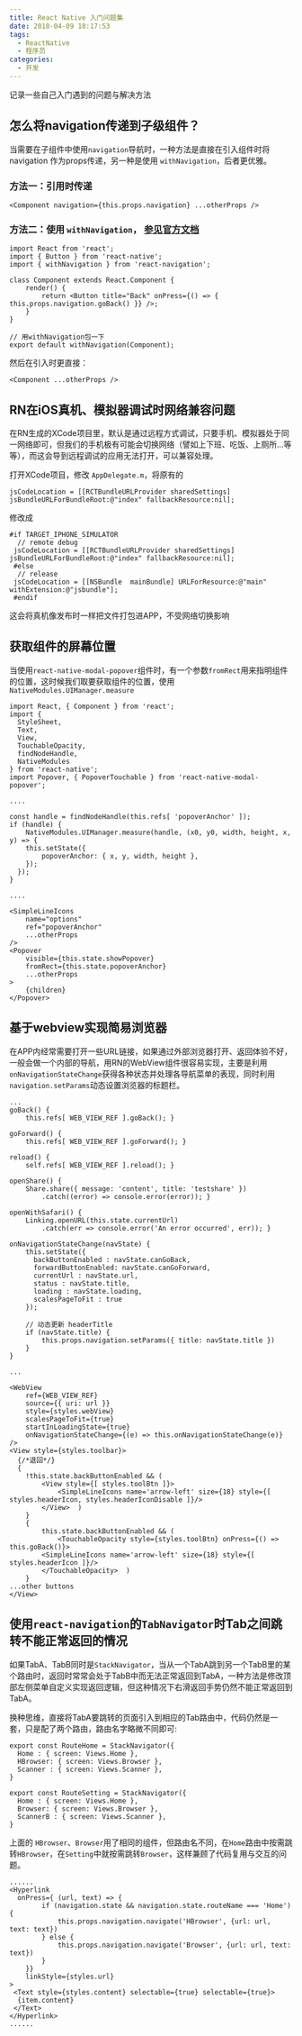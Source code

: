 ```yaml
---
title: React Native 入门问题集
date: 2018-04-09 18:17:53
tags:
  - ReactNative
  - 程序员
categories:
  - 开发
---
```

记录一些自己入门遇到的问题与解决方法


## 怎么将navigation传递到子级组件？
当需要在子组件中使用`navigation`导航时，一种方法是直接在引入组件时将 navigation 作为props传递，另一种是使用 `withNavigation`，后者更优雅。

### 方法一：引用时传递	
```
<Component navigation={this.props.navigation} ...otherProps />
```
### 方法二：使用 `withNavigation`， [参见官方文档](https://reactnavigation.org/docs/connecting-navigation-prop.html)
```
import React from 'react';  
import { Button } from 'react-native';  
import { withNavigation } from 'react-navigation';  

class Component extends React.Component {  
	render() {  
		return <Button title="Back" onPress={() => { this.props.navigation.goBack() }} />;
	}  
}  

// 用withNavigation包一下
export default withNavigation(Component);
```
然后在引入时更直接：
```
<Component ...otherProps />
```
## RN在iOS真机、模拟器调试时网络兼容问题
在RN生成的XCode项目里，默认是通过远程方式调试，只要手机、模拟器处于同一网络即可，但我们的手机极有可能会切换网络（譬如上下班、吃饭、上厕所...等等），而这会导到远程调试的应用无法打开，可以兼容处理。

打开XCode项目，修改 `AppDelegate.m`，将原有的
```
jsCodeLocation = [[RCTBundleURLProvider sharedSettings] jsBundleURLForBundleRoot:@"index" fallbackResource:nil];
```
修改成
```
#if TARGET_IPHONE_SIMULATOR
  // remote debug
 jsCodeLocation = [[RCTBundleURLProvider sharedSettings] jsBundleURLForBundleRoot:@"index" fallbackResource:nil];
 #else
  // release
 jsCodeLocation = [[NSBundle  mainBundle] URLForResource:@"main"  withExtension:@"jsbundle"];
 #endif
```
这会将真机像发布时一样把文件打包进APP，不受网络切换影响

## 获取组件的屏幕位置
当使用`react-native-modal-popover`组件时，有一个参数`fromRect`用来指明组件的位置，这时候我们取要获取组件的位置，使用`NativeModules.UIManager.measure`
```
import React, { Component } from 'react'; 
import {
  StyleSheet,
  Text,
  View,
  TouchableOpacity,
  findNodeHandle,
  NativeModules 
} from 'react-native';
import Popover, { PopoverTouchable } from 'react-native-modal-popover';

....

const handle = findNodeHandle(this.refs[ 'popoverAnchor' ]); 
if (handle) {
    NativeModules.UIManager.measure(handle, (x0, y0, width, height, x, y) => {
    this.setState({
		popoverAnchor: { x, y, width, height },
	});
  }); 
}

....

<SimpleLineIcons
    name="options"
    ref="popoverAnchor"
    ...otherProps
/>
<Popover
    visible={this.state.showPopover}
    fromRect={this.state.popoverAnchor}
    ...otherProps
>
    {children}
</Popover>
```

## 基于webview实现简易浏览器
在APP内经常需要打开一些URL链接，如果通过外部浏览器打开、返回体验不好，一般会做一个内部的导航，用RN的WebView组件很容易实现，主要是利用`onNavigationStateChange`获得各种状态并处理各导航菜单的表现，同时利用`navigation.setParams`动态设置浏览器的标题栏。

```
...
goBack() {
    this.refs[ WEB_VIEW_REF ].goBack(); }

goForward() {
    this.refs[ WEB_VIEW_REF ].goForward(); }

reload() {
    self.refs[ WEB_VIEW_REF ].reload(); }

openShare() {
    Share.share({ message: 'content', title: 'testshare' })
        .catch((error) => console.error(error)); }

openWithSafari() {
    Linking.openURL(this.state.currentUrl)
        .catch(err => console.error('An error occurred', err)); }

onNavigationStateChange(navState) {
	this.setState({
	  backButtonEnabled : navState.canGoBack,
	  forwardButtonEnabled: navState.canGoForward,
	  currentUrl : navState.url,
	  status : navState.title,
	  loading : navState.loading,
	  scalesPageToFit : true
	});

	// 动态更新 headerTitle
	if (navState.title) {
		this.props.navigation.setParams({ title: navState.title })
	}
}

...

<WebView
    ref={WEB_VIEW_REF}
    source={{ uri: url }}
    style={styles.webView}
    scalesPageToFit={true}
    startInLoadingState={true}
    onNavigationStateChange={(e) => this.onNavigationStateChange(e)}
/>
<View style={styles.toolbar}>
  {/*退回*/}
  {
	!this.state.backButtonEnabled && (
		<View style={[ styles.toolBtn ]}>
			<SimpleLineIcons name='arrow-left' size={18} style={[ styles.headerIcon, styles.headerIconDisable ]}/>
		</View>  )
    }
    {
        this.state.backButtonEnabled && (
            <TouchableOpacity style={styles.toolBtn} onPress={() => this.goBack()}>
		<SimpleLineIcons name='arrow-left' size={18} style={[ styles.headerIcon ]}/>
	    </TouchableOpacity>  )
    }
...other buttons
</View>
```

## 使用`react-navigation`的`TabNavigator`时Tab之间跳转不能正常返回的情况

如果TabA、TabB同时是`StackNavigator`，当从一个TabA跳到另一个TabB里的某个路由时，返回时常常会处于TabB中而无法正常返回到TabA，一种方法是修改顶部左侧菜单自定义实现返回逻辑，但这种情况下右滑返回手势仍然不能正常返回到TabA。

换种思维，直接将TabA要跳转的页面引入到相应的Tab路由中，代码仍然是一套，只是配了两个路由，路由名字略微不同即可:
```
export const RouteHome = StackNavigator({
  Home : { screen: Views.Home },
  HBrowser: { screen: Views.Browser },
  Scanner : { screen: Views.Scanner }, 
}

export const RouteSetting = StackNavigator({
  Home : { screen: Views.Home },
  Browser: { screen: Views.Browser },
  ScannerB : { screen: Views.Scanner }, 
}
```
上面的 `HBrowser`、`Browser`用了相同的组件，但路由名不同，在`Home`路由中按需跳转`HBrowser`，在`Setting`中就按需跳转`Browser`，这样兼顾了代码复用与交互的问题。

```
......
<Hyperlink
  onPress={ (url, text) => {
        if (navigation.state && navigation.state.routeName === 'Home') {
            this.props.navigation.navigate('HBrowser', {url: url, text: text})
        } else {
            this.props.navigation.navigate('Browser', {url: url, text: text})
        }
    }}
    linkStyle={styles.url}
>
 <Text style={styles.content} selectable={true} selectable={true}>
  {item.content}
 </Text> 
</Hyperlink>
......
```